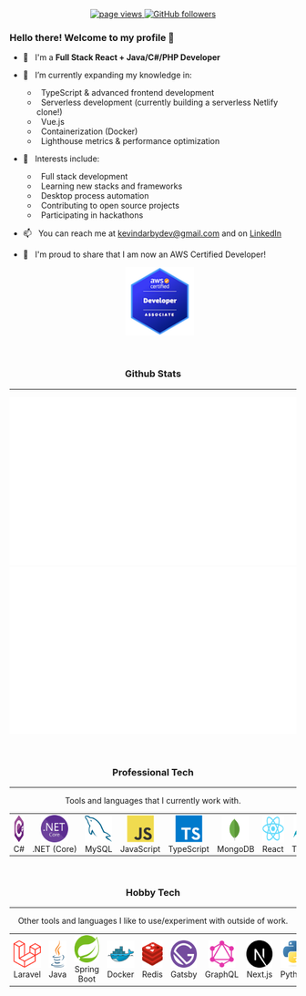 <!-- Profile design inspired by https://github.com/Bonfire and https://github.com/MacroPower and https://github.com/LostVirt  -->
<p align="center">
  <a href="https://github.com/kevindarbydev">
    <img src="https://komarev.com/ghpvc/?username=kevindarbydev&color=red" alt="page views" />
  </a>
  <a href="https://github.com/kevindarbydev?tab=followers">
    <img alt="GitHub followers" src="https://img.shields.io/github/followers/kevindarbydev?color=red&logo=github">
  </a>
</p>

### Hello there! Welcome to my profile 👋

- 🏢 &nbsp; I'm a **Full Stack React + Java/C#/PHP Developer**
- 🌱 &nbsp; I’m currently expanding my knowledge in:
  - &nbsp; TypeScript & advanced frontend development
  - &nbsp; Serverless development (currently building a serverless Netlify clone!)
  - &nbsp; Vue.js
  - &nbsp; Containerization (Docker)
  - &nbsp; Lighthouse metrics & performance optimization
- 🧠 &nbsp; Interests include:
  - &nbsp; Full stack development
  - &nbsp; Learning new stacks and frameworks
  - &nbsp; Desktop process automation
  - &nbsp; Contributing to open source projects
  - &nbsp; Participating in hackathons
- 📫 &nbsp; You can reach me at [kevindarbydev@gmail.com](mailto:kevindarbydev@gmail.com) and on [LinkedIn](https://www.linkedin.com/in/kevindarbydev/)

- 💪 &nbsp; I'm proud to share that I am now an AWS Certified Developer!
  <div align="center">
   <img src="./img/aws-certified-developer-associate.png" width="120" height="120" alt="AWS Certification" />
  </div>
<br>

### <p align="center" id="kevindarbydev-stats">Github Stats</p>

---

<p align="center">
<a href="#kevindarbydev-stats">
<img src="https://raw.githubusercontent.com/kevindarbydev/github-stats-transparent/output/generated/overview.svg" alt="kevindarbydev Overview" />
</a>
<a href="#kevindarbydev-stats">
<img src="https://raw.githubusercontent.com/kevindarbydev/github-stats-transparent/output/generated/languages.svg" alt="kevindarbydev Languages" />
</a>
</p>

<br>

### <p align="center" id="kevindarbydev-tech">Professional Tech</p>

---

<p align="center">Tools and languages that I currently work with.</p>

<table align="center">
  <tr>
    <td align="center" width="96">
      <a href="#kevindarbydev-professional-tech">
        <img src="./img/csharp-original.svg" width="48" height="48" alt="C#" />
      </a>
      <br>C#
    </td>
    <td align="center" width="96">
      <a href="#kevindarbydev-professional-tech">
        <img src="./img/net-core-logo.png" width="48" height="48" alt=".NET" />
      </a>
      <br>.NET&nbsp;(Core)
    </td>
    <td align="center"  width="96">
      <a href="#kevindarbydev-professional-tech">
        <img src="./img/mysql-original.svg" width="48" height="48" alt="MySQL" />
      </a>
      <br>MySQL
    </td>
    <td align="center" width="96">
      <a href="#kevindarbydev-professional-tech">
        <img src="./img/javascript-original.svg" width="48" height="48" alt="JavaScript" />
      </a>
      <br>JavaScript
    </td>
    <td align="center" width="96">
      <a href="#kevindarbydev-professional-tech">
        <img src="./img/typescript-original.svg" width="48" height="48" alt="TypeScript" />
      </a>
      <br>TypeScript
    </td>
    <td align="center" width="96">
      <a href="#kevindarbydev-professional-tech">
        <img src="./img/mdb.svg" width="48" height="48" alt="MongoDB" />
      </a>
      <br>MongoDB
    </td>    
    <td align="center" width="96">
      <a href="#kevindarbydev-professional-tech" >
        <img src="./img/react-original.svg" width="48" height="48" alt="React" />
      </a>
      <br>React
    </td>
     <td align="center" width="96">
      <a href="#kevindarbydev-professional-tech" >
        <img src="./img/tailwindcss.svg" width="48" height="48" alt="Tailwind" />
      </a>
      <br>Tailwind
    </td>
   
   
  </tr>
</table>

<br>

### <p align="center" id="kevindarbydev-hobby-tech">Hobby Tech</p>

---

<p align="center">Other tools and languages I like to use/experiment with outside of work.</p>

<table align="center">
  <tr>   
     <td align="center" width="96">
      <a href="#kevindarbydev-hobby-tech">
        <img src="./img/laravel-icon.svg" width="48" height="48" alt="Laravel" />
      </a>
      <br>Laravel
    </td> 
    <td align="center" width="96">
      <a href="#kevindarbydev-hobby-tech">
        <img src="./img/java-icon.svg" width="48" height="48" alt="Java" />
      </a>
      <br>Java
    </td>  
     <td align="center" width="96">
      <a href="#kevindarbydev-hobby-tech" >
        <img src="./img/spring-3.svg" width="48" height="48" alt="Spring Boot" />
      </a>
      <br>Spring Boot
    </td>  
    <td align="center" width="96"> 
      <a href="#kevindarbydev-hobby-tech" >
        <img src="./img/docker-original.svg" width="48" height="48" alt="Docker" />
      </a>
      <br>Docker
    </td>
    <td align="center" width="96">
      <a href="#kevindarbydev-hobby-tech">
        <img src="./img/redis-icon.svg" width="48" height="48" alt="Redis" />
      </a>
      <br>Redis
    </td>
      <td align="center" width="96">
      <a href="#kevindarbydev-hobby-tech">
        <img src="./img/gatsby.svg" width="48" height="48" alt="Gatsby" />
      </a>
      <br>Gatsby
    </td> 
     <td align="center" width="96">
      <a href="#kevindarbydev-hobby-tech">
        <img src="./img/graphql-img.png" width="48" height="48" alt="GraphQL" />
      </a>
      <br>GraphQL
    </td> 
     <td align="center" width="96">
      <a href="#kevindarbydev-hobby-tech">
        <img src="./img/next-js.svg" width="48" height="48" alt="Next.js" />
      </a>
      <br>Next.js
    </td> 
    </td>     
     <td align="center" width="96">
      <a href="#kevindarbydev-hobby-tech">
        <img src="./img/python-original.svg" width="48" height="48" alt="Python" />
      </a>
      <br>Python
    </td> 
    </td>    
  </tr>
</table>
<!---
kevindarbydev/kevindarbydev is a ✨ special ✨ repository because its `README.md` (this file) appears on your GitHub profile.
You can click the Preview link to take a look at your changes.
--->
